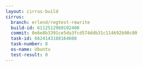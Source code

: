 ```yaml
---
layout: cirrus-build
cirrus:
  branch: erlend/regtest-rewrite
  build-id: 6112512960102400
  commit: 0e6e8b3391ce5da3fcd574ddb31c114692b90c80
  task-id: 6624143188164608
  task-number: 8
  os-name: Ubuntu
  test-result: 0
---
```

